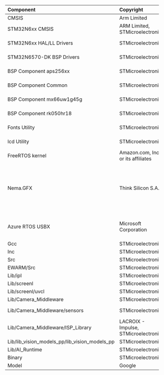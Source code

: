 | Component                                     | Copyright                                 | License                                                           |
|:---------                                     |:----------                                |:-------                                                           |
| CMSIS                                         | Arm Limited                               | Apache-2.0                                                        |
| STM32N6xx CMSIS                               | ARM Limited, STMicroelectronics           | Apache-2.0                                                        |
| STM32N6xx HAL/LL Drivers                      | STMicroelectronics                        | BSD-3-Clause                                                      |
| STM32N6570-DK BSP Drivers                     | STMicroelectronics                        | BSD-3-Clause                                                      |
| BSP Component aps256xx                        | STMicroelectronics                        | BSD-3-Clause                                                      |
| BSP Component Common                          | STMicroelectronics                        | BSD-3-Clause                                                      |
| BSP Component mx66uw1g45g                     | STMicroelectronics                        | BSD-3-Clause                                                      |
| BSP Component rk050hr18                       | STMicroelectronics                        | BSD-3-Clause                                                      |
| Fonts Utility                                 | STMicroelectronics                        | BSD-3-Clause                                                      |
| lcd Utility                                   | STMicroelectronics                        | BSD-3-Clause                                                      |
| FreeRTOS kernel                               | Amazon.com, Inc. or its affiliates        | MIT                                                               |
| Nema.GFX                                      | Think Silicon S.A.                        | SOFTWARE LICENSE AGREEMENT FOR THINK SILICON USER DRIVER SOFTWARE |
| Azure RTOS USBX                               | Microsoft Corporation                     | Microsoft Software License for Azure RTOS                         |
| Gcc                                           | STMicroelectronics                        | SLA0044                                                           |
| Inc                                           | STMicroelectronics                        | SLA0044                                                           |
| Src                                           | STMicroelectronics                        | SLA0044                                                           |
| EWARM/Src                                     | STMicroelectronics                        | SLA0044                                                           |
| Lib/ipl                                       | STMicroelectronics                        | SLA0044                                                           |
| Lib/screenl                                   | STMicroelectronics                        | SLA0044                                                           |
| Lib/screenl/uvcl                              | STMicroelectronics                        | SLA0044                                                           |
| Lib/Camera_Middleware                         | STMicroelectronics                        | SLA0044                                                           |
| Lib/Camera_Middleware/sensors                 | STMicroelectronics                        | BSD-3-Clause                                                      |
| Lib/Camera_Middleware/ISP_Library             | LACROIX - Impulse, STMicroelectronics     | SLA0044                                                           |
| Lib/lib_vision_models_pp/lib_vision_models_pp | STMicroelectronics                        | SLA0044                                                           |
| Lib/AI_Runtime                                | STMicroelectronics                        | SLA0044                                                           |
| Binary                                        | STMicroelectronics                        | SLA0044                                                           |
| Model                                         | Google                                    | Apache-2.0                                                        |